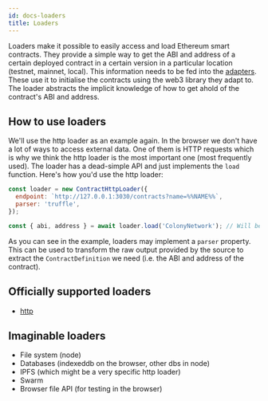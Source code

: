 ```yaml
---
id: docs-loaders
title: Loaders
---
```


Loaders make it possible to easily access and load Ethereum smart contracts. They provide a simple way to get the ABI and address of a certain deployed contract in a certain version in a particular location (testnet, mainnet, local). This information needs to be fed into the [adapters](docs-adapters.html). These use it to initialise the contracts using the web3 library they adapt to. The loader abstracts the implicit knowledge of how to get ahold of the contract's ABI and address.

## How to use loaders

We'll use the http loader as an example again. In the browser we don't have a lot of ways to access external data. One of them is HTTP requests which is why we think the http loader is the most important one (most frequently used). The loader has a dead-simple API and just implements the `load` function. Here's how you'd use the http loader:

```javascript
const loader = new ContractHttpLoader({
  endpoint: `http://127.0.0.1:3030/contracts?name=%%NAME%%`,
  parser: 'truffle',
});

const { abi, address } = await loader.load('ColonyNetwork'); // Will be called by the adapter
```

As you can see in the example, loaders may implement a `parser` property. This can be used to transform the raw output provided by the source to extract the `ContractDefinition` we need (i.e. the ABI and address of the contract).

## Officially supported loaders

- [http](api-loaders.html#http-loader)

## Imaginable loaders

- File system (node)
- Databases (indexeddb on the browser, other dbs in node)
- IPFS (which might be a very specific http loader)
- Swarm
- Browser file API (for testing in the browser)
